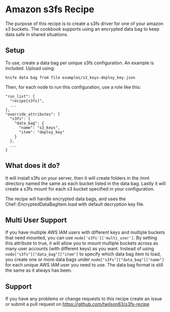 # Amazon s3fs Recipe

The purpose of this recipe is to create a s3fs driver for one of your amazon s3 buckets. The cookbook supports using an encrypted data bag to keep data safe in shared situations.


## Setup

To use, create a data bag per unique s3fs configuration. An example is included. Upload using:

    knife data bag from file examples/s3_keys-deploy_key.json

Then, for each node to run this configuration, use a role like this:

    "run_list": [
      "recipe[s3fs]",
      ...
    ],
    "override_attributes": [
      "s3fs": {
        "data_bag": {
          "name": "s3_keys",
          "item": "deploy_key"
        }
      },
      ...
    }
    

## What does it do?

It will install s3fs on your server, then it will create folders in the /mnt directory named the same as each bucket listed in the data bag.  Lastly it will create a s3fs mount for each s3 bucket specified in your configuration.

The recipe will handle encrypted data bags, and uses the Chef::EncryptedDataBagItem.load with default decryption key file.

## Multi User Support

If you have multiple AWS IAM users with different keys and multiple buckets that need mounted, you can use `node['s3fs']['multi_user']`. By setting this attribute to true, it will allow you to mount multiple buckets across as many user accounts (with different keys) as you want. Instead of using `node["s3fs"]["data_bag"]["item"]` to specify which data bag item to load, you create one or more data bags under `node["s3fs"]["data_bag"]["name"]` for each unique AWS IAM user you need to use. The data bag format is still the same as it always has been.

## Support

If you have any problems or change requests to this recipe create an issue or submit a pull request on https://github.com/twilson63/s3fs-recipe
